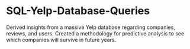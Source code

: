 # SQL-Yelp-Database-Queries
Derived insights from a massive Yelp database regarding companies, reviews, and users. Created a methodology for predictive analysis to see which companies will survive in future years.
